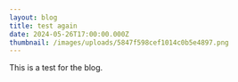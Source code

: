 ```yaml
---
layout: blog
title: test again
date: 2024-05-26T17:00:00.000Z
thumbnail: /images/uploads/5847f598cef1014c0b5e4897.png
---
```

This is a test for the blog.

